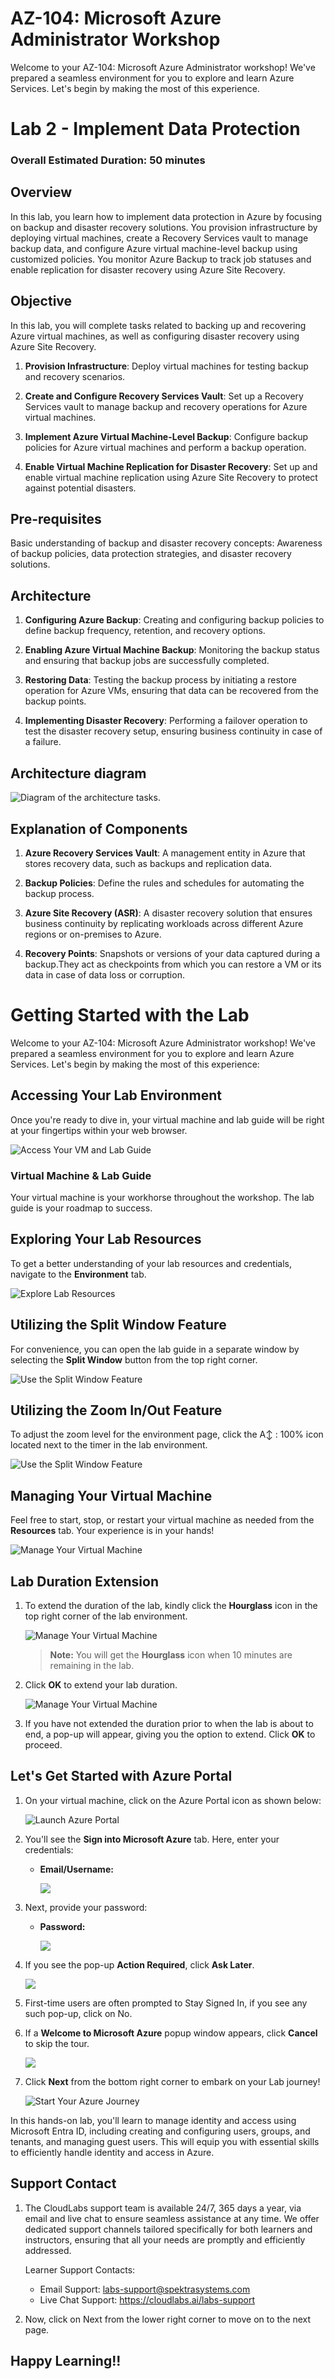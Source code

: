 # AZ-104: Microsoft Azure Administrator Workshop

Welcome to your AZ-104: Microsoft Azure Administrator workshop! We've prepared a seamless environment for you to explore and learn Azure Services. Let's begin by making the most of this experience.

# Lab 2 - Implement Data Protection

### Overall Estimated Duration: 50 minutes

## Overview

In this lab, you learn how to implement data protection in Azure by focusing on backup and disaster recovery solutions. You provision infrastructure by deploying virtual machines, create a Recovery Services vault to manage backup data, and configure Azure virtual machine-level backup using customized policies. You monitor Azure Backup to track job statuses and enable replication for disaster recovery using Azure Site Recovery.

## Objective

In this lab, you will complete tasks related to backing up and recovering Azure virtual machines, as well as configuring disaster recovery using Azure Site Recovery.

1. **Provision Infrastructure**: Deploy virtual machines for testing backup and recovery scenarios.

2. **Create and Configure Recovery Services Vault**: Set up a Recovery Services vault to manage backup and recovery operations for Azure virtual machines. 

3. **Implement Azure Virtual Machine-Level Backup**: Configure backup policies for Azure virtual machines and perform a backup operation.

4. **Enable Virtual Machine Replication for Disaster Recovery**: Set up and enable virtual machine replication using Azure Site Recovery to protect against potential disasters.

## Pre-requisites

Basic understanding of backup and disaster recovery concepts: Awareness of backup policies, data protection strategies, and disaster recovery solutions.

## Architecture

1. **Configuring Azure Backup**: Creating and configuring backup policies to define backup frequency, retention, and recovery options.

2. **Enabling Azure Virtual Machine Backup**: Monitoring the backup status and ensuring that backup jobs are successfully completed.

3. **Restoring Data**: Testing the backup process by initiating a restore operation for Azure VMs, ensuring that data can be recovered from the backup points.

4. **Implementing Disaster Recovery**: Performing a failover operation to test the disaster recovery setup, ensuring business continuity in case of a failure.

## Architecture diagram

![Diagram of the architecture tasks.](./media/gs10.png)

## Explanation of Components

1. **Azure Recovery Services Vault**: A management entity in Azure that stores recovery data, such as backups and replication data.

2. **Backup Policies**: Define the rules and schedules for automating the backup process.

3. **Azure Site Recovery (ASR)**: A disaster recovery solution that ensures business continuity by replicating workloads across different Azure regions or on-premises to Azure.

4. **Recovery Points**: Snapshots or versions of your data captured during a backup.They act as checkpoints from which you can restore a VM or its data in case of data loss or corruption.

# Getting Started with the Lab
 
Welcome to your AZ-104: Microsoft Azure Administrator  workshop! We've prepared a seamless environment for you to explore and learn Azure Services. Let's begin by making the most of this experience:
 
## Accessing Your Lab Environment
 
Once you're ready to dive in, your virtual machine and lab guide will be right at your fingertips within your web browser.
 
![Access Your VM and Lab Guide](../media/labguide.png)

### Virtual Machine & Lab Guide
 
Your virtual machine is your workhorse throughout the workshop. The lab guide is your roadmap to success.
 
## Exploring Your Lab Resources
 
To get a better understanding of your lab resources and credentials, navigate to the **Environment** tab.
 
![Explore Lab Resources](../media/env.png)
 
## Utilizing the Split Window Feature
 
For convenience, you can open the lab guide in a separate window by selecting the **Split Window** button from the top right corner.
 
![Use the Split Window Feature](../media/split.png)
 
## Utilizing the Zoom In/Out Feature

To adjust the zoom level for the environment page, click the A↕ : 100% icon located next to the timer in the lab environment.

![Use the Split Window Feature](./media/gs4.png)

## Managing Your Virtual Machine
 
Feel free to start, stop, or restart your virtual machine as needed from the **Resources** tab. Your experience is in your hands!
 
![Manage Your Virtual Machine](../media/resourses.png)

## **Lab Duration Extension**

1. To extend the duration of the lab, kindly click the **Hourglass** icon in the top right corner of the lab environment. 

    ![Manage Your Virtual Machine](../Labs/Images/gext.png)

    >**Note:** You will get the **Hourglass** icon when 10 minutes are remaining in the lab.

2. Click **OK** to extend your lab duration.
 
   ![Manage Your Virtual Machine](../Labs/Images/gext2.png)

3. If you have not extended the duration prior to when the lab is about to end, a pop-up will appear, giving you the option to extend. Click **OK** to proceed.
 
## Let's Get Started with Azure Portal
 
1. On your virtual machine, click on the Azure Portal icon as shown below:
 
    ![Launch Azure Portal](../Labs/Images/azure.png)
 
2. You'll see the **Sign into Microsoft Azure** tab. Here, enter your credentials:
 
   - **Email/Username:** <inject key="AzureAdUserEmail"></inject>
 
      ![](../Labs/Images/image7.png)
 
3. Next, provide your password:
 
   - **Password:** <inject key="AzureAdUserPassword"></inject>
 
      ![](../Labs/Images/image8.png)

1. If you see the pop-up **Action Required**, click **Ask Later**.
   
     ![](../Labs/Images/asklater.png)

1. First-time users are often prompted to Stay Signed In, if you see any such pop-up, click on No.

1. If a **Welcome to Microsoft Azure** popup window appears, click **Cancel** to skip the tour.
    
     ![](./media/gettingstarted-new-2.png)   

1. Click **Next** from the bottom right corner to embark on your Lab journey!
 
    ![Start Your Azure Journey](../media/num.png)

In this hands-on lab, you'll learn to manage identity and access using Microsoft Entra ID, including creating and configuring users, groups, and tenants, and managing guest users. This will equip you with essential skills to efficiently handle identity and access in Azure.

## Support Contact

1. The CloudLabs support team is available 24/7, 365 days a year, via email and live chat to ensure seamless assistance at any time. We offer dedicated support channels tailored specifically for both learners and instructors, ensuring that all your needs are promptly and efficiently addressed.

   Learner Support Contacts:

   - Email Support: labs-support@spektrasystems.com
   - Live Chat Support: https://cloudlabs.ai/labs-support

1. Now, click on Next from the lower right corner to move on to the next page.
   
## Happy Learning!!


